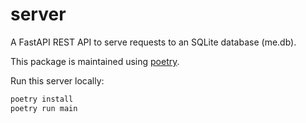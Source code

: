 # server

A FastAPI REST API to serve requests to an SQLite database (me.db).

This package is maintained using [poetry](https://python-poetry.org/docs).

Run this server locally:
```sh
poetry install
poetry run main
```

